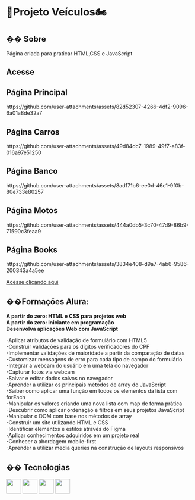 <h1>🚗Projeto Veículos🏍️</h1>

<h2>�� Sobre</h2>
<p>Página criada para praticar HTML,CSS e JavaScript</p>

## Acesse

<h2>Página Principal</h2>
https://github.com/user-attachments/assets/82d52307-4266-4df2-9096-6a01a8de32a7
<h2>Página Carros</h2>
https://github.com/user-attachments/assets/49d84dc7-1989-49f7-a83f-016a97e51250
<h2>Página Banco</h2>
https://github.com/user-attachments/assets/8ad171b6-ee0d-46c1-9f0b-80e733e80257
<h2>Página Motos</h2>
https://github.com/user-attachments/assets/444a0db5-3c70-47d9-86b9-71590c3feaa9
<h2>Página Books</h2>
https://github.com/user-attachments/assets/3834e408-d9a7-4ab6-9586-200343a4a5ee

<a href = "https://projeto-veiculos-carros-motos.vercel.app/">Acesse clicando aqui</a>

<h2>��Formações Alura:</h2>
<p>
<strong>A partir do zero: HTML e CSS para projetos web</strong><br>
<strong>A partir do zero: iniciante em programação</strong><br>
<strong>Desenvolva aplicações Web com JavaScript</strong><br>
</p>

<p>
-Aplicar atributos de validação de formulário com HTML5<br>
-Construir validações para os dígitos verificadores do CPF<br>
-Implementar validações de maioridade a partir da comparação de datas<br>
-Customizar mensagens de erro para cada tipo de campo do formulário<br>
-Integrar a webcam do usuário em uma tela do navegador<br>
-Capturar fotos via webcam<br>
-Salvar e editar dados salvos no navegador<br>
-Aprender a utilizar os principais métodos de array do JavaScript<br>
-Saiber como aplicar uma função em todos os elementos da lista com forEach<br>
-Manipular os valores criando uma nova lista com map de forma prática<br>
-Descubrir como aplicar ordenação e filtros em seus projetos JavaScript<br>
-Manipular o DOM com base nos métodos de array<br>
-Construir um site utilizando HTML e CSS<br>
-Identificar elementos e estilos através do Figma<br>
-Aplicar conhecimentos adquiridos em um projeto real<br>
-Conhecer a abordagem mobile-first<br>
-Aprender a utilizar media queries na construção de layouts responsivos<br>
</p>

## �� Tecnologias
<div>
  <img src="https://cdn.jsdelivr.net/gh/devicons/devicon@latest/icons/vscode/vscode-original-wordmark.svg" width="40" height="40"/>
  <img src="https://cdn.jsdelivr.net/gh/devicons/devicon@latest/icons/css3/css3-plain-wordmark.svg" width="40" height="40"/>     
  <img src="https://cdn.jsdelivr.net/gh/devicons/devicon@latest/icons/html5/html5-plain-wordmark.svg"  width="40" height="40"/>
  <img src="https://cdn.jsdelivr.net/gh/devicons/devicon@latest/icons/javascript/javascript-original.svg"width="40" height="40"/>
</div>
